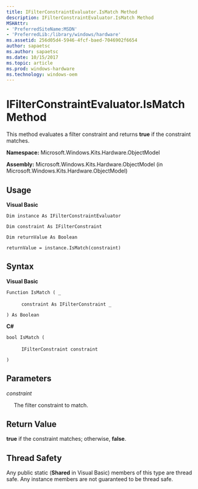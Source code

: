 ```yaml
---
title: IFilterConstraintEvaluator.IsMatch Method
description: IFilterConstraintEvaluator.IsMatch Method
MSHAttr:
- 'PreferredSiteName:MSDN'
- 'PreferredLib:/library/windows/hardware'
ms.assetid: 256d05d4-5946-4fcf-baed-7046902f6654
author: sapaetsc
ms.author: sapaetsc
ms.date: 10/15/2017
ms.topic: article
ms.prod: windows-hardware
ms.technology: windows-oem
---
```


# IFilterConstraintEvaluator.IsMatch Method


This method evaluates a filter constraint and returns **true** if the constraint matches.

**Namespace:** Microsoft.Windows.Kits.Hardware.ObjectModel

**Assembly:** Microsoft.Windows.Kits.Hardware.ObjectModel (in Microsoft.Windows.Kits.Hardware.ObjectModel)

## <span id="Usage"></span><span id="usage"></span><span id="USAGE"></span>Usage


**Visual Basic**

`Dim instance As IFilterConstraintEvaluator`

`Dim constraint As IFilterConstraint`

`Dim returnValue As Boolean`

`returnValue = instance.IsMatch(constraint)`

## <span id="Syntax"></span><span id="syntax"></span><span id="SYNTAX"></span>Syntax


**Visual Basic**

`Function IsMatch ( _`

          `constraint As IFilterConstraint _`

`) As Boolean`

**C#**

`bool IsMatch (`

          `IFilterConstraint constraint`

`)`

## <span id="Parameters"></span><span id="parameters"></span><span id="PARAMETERS"></span>Parameters


*constraint*

     The filter constraint to match.

## <span id="Return_Value"></span><span id="return_value"></span><span id="RETURN_VALUE"></span>Return Value


**true** if the constraint matches; otherwise, **false**.

## <span id="Thread_Safety"></span><span id="thread_safety"></span><span id="THREAD_SAFETY"></span>Thread Safety


Any public static (**Shared** in Visual Basic) members of this type are thread safe. Any instance members are not guaranteed to be thread safe.

 

 






